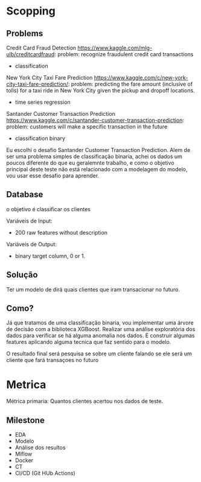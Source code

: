 # Scopping

## Problems

Credit Card Fraud Detection
https://www.kaggle.com/mlg-ulb/creditcardfraud:
problem: recognize fraudulent credit card transactions
 * classification

New York City Taxi Fare Prediction
https://www.kaggle.com/c/new-york-city-taxi-fare-prediction/:
problem: predicting the fare amount (inclusive of tolls) for a taxi ride in New York City given the pickup and dropoff locations.
 * time series regression

Santander Customer Transaction Prediction
https://www.kaggle.com/c/santander-customer-transaction-prediction:
problem: customers will make a specific transaction in the future
 * classification binary

 Eu escolhi o desafio Santander Customer Transaction Prediction. Alem de ser uma problema simples de classificação binaria, achei os dados um poucos diferente do que eu geralemnte trabalho, e como o objetivo principal deste teste não está relacionado com a modelagem do modelo, vou usar esse desafio para aprender. 

## Database

o objetivo é classificar os clientes

Variáveis de Input:
 * 200 raw features without description

Variáveis de Output:
 * binary target column, 0 or 1.

## Solução

Ter um modelo de dirá quais clientes que iram transacionar no futuro.

## Como?

Já que tratamos de uma classificação binaria, vou implementar uma árvore de decisão com a biblioteca XGBoost.
Realizar uma análise exploratória dos dados para verificar se há alguma anomalia nos dados.
E construir algumas features aplicando alguma tecnica que faz sentido para o modelo.

O resultado final será pesquisa se sobre um cliente falando se ele será um cliente que fará transaçoes no futuro

# Metrica 

Métrica primaria: Quantos clientes acertou nos dados de teste.

## Milestone

* EDA
* Modelo
* Análise dos resultos
* Mlflow
* Docker
* CT
* CI/CD (Git HUb Actions)
